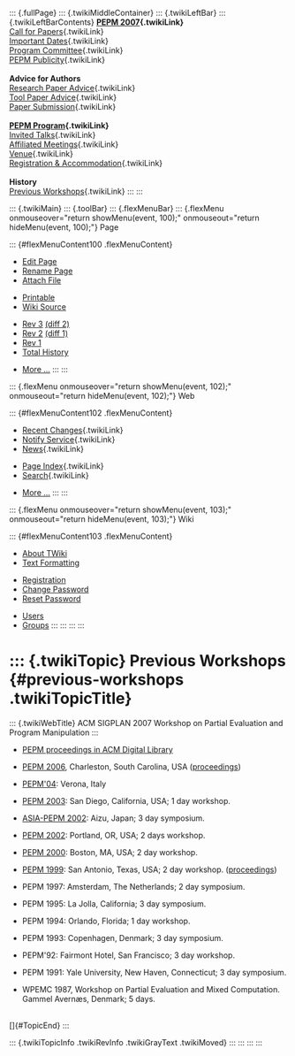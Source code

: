 ::: {.fullPage}
::: {.twikiMiddleContainer}
::: {.twikiLeftBar}
::: {.twikiLeftBarContents}
**[PEPM 2007](WebHome){.twikiLink}**\
[Call for Papers](CallForPapers){.twikiLink}\
[Important Dates](ImportantDates){.twikiLink}\
[Program Committee](ProgramCommittee){.twikiLink}\
[PEPM Publicity](PEPMPublicity){.twikiLink}\
\
**Advice for Authors**\
[Research Paper Advice](ResearchPaperAdvice){.twikiLink}\
[Tool Paper Advice](ToolPaperAdvice){.twikiLink}\
[Paper Submission](PaperSubmission){.twikiLink}\
\
**[PEPM Program](PEPMProgram){.twikiLink}**\
[Invited Talks](InvitedTalks){.twikiLink}\
[Affiliated Meetings](AffiliatedMeetings){.twikiLink}\
[Venue](WorkshopVenue){.twikiLink}\
[Registration & Accommodation](RegistrationAndAccomodation){.twikiLink}\
\
**History**\
[Previous Workshops](PreviousWorkshops){.twikiLink}
:::
:::

::: {.twikiMain}
::: {.toolBar}
::: {.flexMenuBar}
::: {.flexMenu onmouseover="return showMenu(event, 100);" onmouseout="return hideMenu(event, 100);"}
Page

::: {#flexMenuContent100 .flexMenuContent}
-   [Edit
    Page](http://www.program-transformation.org/edit/PEPM07/PreviousWorkshops?t=1536827646)
-   [Rename
    Page](http://www.program-transformation.org/rename/PEPM07/PreviousWorkshops)
-   [Attach
    File](http://www.program-transformation.org/attach/PEPM07/PreviousWorkshops)

<!-- -->

-   [Printable](http://www.program-transformation.org/view/PEPM07/PreviousWorkshops?skin=print.pattern)
-   [Wiki
    Source](http://www.program-transformation.org/view/PEPM07/PreviousWorkshops?skin=text&raw=on&contenttype=text/plain)

<!-- -->

-   [Rev
    3](http://www.program-transformation.org/view/PEPM07/PreviousWorkshops?rev=1.3)
    [(diff 2)](http://www.program-transformation.org/rdiff/PEPM07/PreviousWorkshops?rev1=1.3&rev2=1.2)
-   [Rev
    2](http://www.program-transformation.org/view/PEPM07/PreviousWorkshops?rev=1.2)
    [(diff 1)](http://www.program-transformation.org/rdiff/PEPM07/PreviousWorkshops?rev1=1.2&rev2=1.1)
-   [Rev
    1](http://www.program-transformation.org/view/PEPM07/PreviousWorkshops?rev=1.1)
-   [Total
    History](http://www.program-transformation.org/rdiff/PEPM07/PreviousWorkshops)

<!-- -->

-   [More
    \...](http://www.program-transformation.org/oops/PEPM07/PreviousWorkshops?template=oopsmore&param1=1.3&param2=1.3)
:::
:::

::: {.flexMenu onmouseover="return showMenu(event, 102);" onmouseout="return hideMenu(event, 102);"}
Web

::: {#flexMenuContent102 .flexMenuContent}
-   [Recent Changes](WebChanges){.twikiLink}
-   [Notify Service](WebNotify){.twikiLink}
-   [News](WebNews){.twikiLink}

<!-- -->

-   [Page Index](WebIndex){.twikiLink}
-   [Search](WebSearch){.twikiLink}

<!-- -->

-   [More
    \...](http://www.program-transformation.org/oops/PEPM07/PreviousWorkshops?template=oopsmore&param1=1.3&param2=1.3)
:::
:::

::: {.flexMenu onmouseover="return showMenu(event, 103);" onmouseout="return hideMenu(event, 103);"}
Wiki

::: {#flexMenuContent103 .flexMenuContent}
-   [About
    TWiki](http://www.program-transformation.org/view/TWiki/WebHome)
-   [Text
    Formatting](http://www.program-transformation.org/view/TWiki/TextFormattingRules)

<!-- -->

-   [Registration](http://www.program-transformation.org/view/TWiki/TWikiRegistration)
-   [Change
    Password](http://www.program-transformation.org/view/TWiki/ChangePassword)
-   [Reset
    Password](http://www.program-transformation.org/view/TWiki/ResetPassword)

<!-- -->

-   [Users](http://www.program-transformation.org/view/Main/TWikiUsers)
-   [Groups](http://www.program-transformation.org/view/Main/TWikiGroups)
:::
:::
:::
:::

::: {.twikiTopic}
Previous Workshops {#previous-workshops .twikiTopicTitle}
==================

::: {.twikiWebTitle}
ACM SIGPLAN 2007 Workshop on Partial Evaluation and Program Manipulation
:::

-   [PEPM proceedings in ACM Digital
    Library](http://portal.acm.org/browse_dl.cfm?coll=portal&dl=ACM&idx=SERIES521&linked=1&part=series)

<!-- -->

-   [PEPM 2006](http://www.cis.ksu.edu/santos/pepm06/), Charleston,
    South Carolina, USA
    ([proceedings](http://portal.acm.org/toc.cfm?id=1111542&type=proceeding&coll=portal&dl=ACM&CFID=70691176&CFTOKEN=74615977))

<!-- -->

-   [PEPM\'04](http://profs.sci.univr.it/~pepm04/): Verona, Italy

<!-- -->

-   [PEPM 2003](http://www.ecs.soton.ac.uk/~mal/PEPM03/): San Diego,
    California, USA; 1 day workshop.

<!-- -->

-   [ASIA-PEPM 2002](http://www.comp.nus.edu.sg/asia-pepm02/): Aizu,
    Japan; 3 day symposium.

<!-- -->

-   [PEPM
    2002](http://www.informatik.uni-freiburg.de/~thiemann/pepm02/):
    Portland, OR, USA; 2 days workshop.

<!-- -->

-   [PEPM 2000](http://www.cs.brandeis.edu/~pepm00): Boston, MA, USA; 2
    day workshop.

<!-- -->

-   [PEPM 1999](http://www.brics.dk/~pepm99): San Antonio, Texas, USA; 2
    day workshop.
    ([proceedings](http://portal.acm.org/toc.cfm?id=328690&coll=portal&dl=ACM&type=proceeding&idx=SERIES521&part=Proceedings&WantType=Proceedings&title=ACM%2FSIGPLAN%20Workshop%20Partial%20Evaluation%20and%20Semantics%2DBased%20Program%20Manipulation&CFID=70691176&CFTOKEN=74615977))

<!-- -->

-   PEPM 1997: Amsterdam, The Netherlands; 2 day symposium.

<!-- -->

-   PEPM 1995: La Jolla, California; 3 day symposium.

<!-- -->

-   PEPM 1994: Orlando, Florida; 1 day workshop.

<!-- -->

-   PEPM 1993: Copenhagen, Denmark; 3 day symposium.

<!-- -->

-   PEPM\'92: Fairmont Hotel, San Francisco; 3 day workshop.

<!-- -->

-   PEPM 1991: Yale University, New Haven, Connecticut; 3 day symposium.

<!-- -->

-   WPEMC 1987, Workshop on Partial Evaluation and Mixed Computation.
    Gammel Avernæs, Denmark; 5 days.

\
[]{#TopicEnd}
:::

::: {.twikiTopicInfo .twikiRevInfo .twikiGrayText .twikiMoved}
:::
:::
:::
:::
